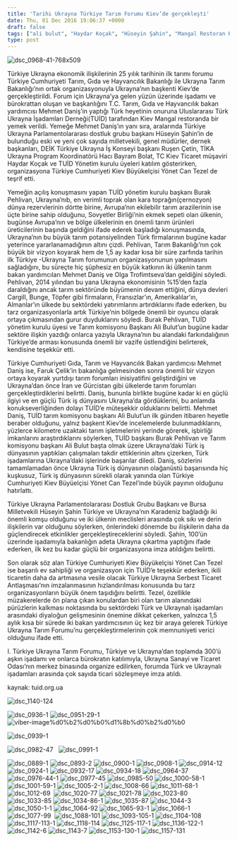 ```yaml
---
title: 'Tarihi Ukrayna Türkiye Tarım Forumu Kiev’de gerçekleşti'
date: Thu, 01 Dec 2016 19:06:37 +0000
draft: false
tags: ["ali bulut", "Haydar Koçak", "Hüseyin Şahin", "Mangal Restoran Kiev", "Mehmet Daniş", "Ruşen Çetin", "tarım", "TUİD", "TUİD (Türk Ukrayna İşadamları Derneği)", "Türkiye Ukrayna Tarım Forumu", "Ukrayna Tarım Bakanlığı", "Yönet Can Tezel"]
type: post
---
```


![dsc_0968-41-768x509](https://burakpehlivan.org/wp-content/uploads/2016/12/DSC_0968-41-768x509-1.jpg)




Türkiye Ukrayna ekonomik ilişkilerinin 25 yılık tarihinin ilk tarımı forumu Türkiye Cumhuriyeti Tarım, Gıda ve Hayvancılık Bakanlığı ile Ukrayna Tarım Bakanlığı’nın ortak organizasyonuyla Ukrayna’nın başkenti Kiev’de gerçekleştirildi. Forum için Ukrayna’ya gelen yüzün üzerinde işadamı ve bürokrattan oluşan ve başkanlığını T.C. Tarım, Gıda ve Hayvancılık bakan yardımcısı Mehmet Daniş’in yaptığı Türk heyetinin onuruna Uluslararası Türk Ukrayna İşadamları Derneği(TUİD) tarafından Kiev Mangal restoranda bir yemek verildi. Yemeğe Mehmet Daniş’ın yanı sıra, aralarında Türkiye Ukrayna Parlamentolararası dostluk grubu başkanı Hüseyin Şahin’in de bulunduğu eski ve yeni çok sayıda milletvekili, genel müdürler, dernek başkanları, DEİK Türkiye Ukrayna İş Konseyi başkanı Ruşen Çetin, TİKA Ukrayna Program Koordinatörü Hacı Bayram Bolat, TC Kiev Ticaret müşaviri Haydar Koçak ve TUİD Yönetim kurulu üyeleri katılım gösterirken, organizasyona Türkiye Cumhuriyeti Kiev Büyükelçisi Yönet Can Tezel de teşrif etti.




Yemeğin açılış konuşmasını yapan TUİD yönetim kurulu başkanı Burak Pehlivan, Ukrayna’nıb, en verimli toprak olan kara toprağın(çernozyon) dünya rezervlerinin dörtte birine, Avrupa’nın ekilebilir tarım arazilerinin ise üçte birine sahip olduğunu, Sovyetler Birliği’nin ekmek sepeti olan ülkenin, bugünse Avrupa’nın ve bölge ülkelerinin en önemli tarım ürünleri üreticilerinin başında geldiğini ifade ederek başladığı konuşmasında, Ukrayna’nın bu büyük tarım potansiyelinden Türk firmalarının bugüne kadar yeterince yararlanamadığının altını çizdi. Pehlivan, Tarım Bakanlığı’nın çok büyük bir vizyon koyarak hem de 1,5 ay kadar kısa bir süre zarfında tarihin ilk Türkiye -Ukrayna Tarım forumunun organizasyonunun yapılmasını sağladığını, bu süreçte hiç şüphesiz en büyük katkının iki ülkenin tarım bakan yardımcıları Mehmet Daniş ve Olga Trofimtseva’dan geldiğini söyledi. Pehlivan, 2014 yılından bu yana Ukrayna ekonomisinin %15’den fazla daraldığını ancak tarım sektöründe büyümenin devam ettiğini, dünya devleri Cargill, Bunge, Töpfer gibi firmaların, Fransızlar’ın, Amerikalılar’ın, Almanlar’ın ülkede bu sektördeki yatırımlarını artırdıklarını ifade ederken, bu tarz organizasyonlarla artık Türkiye’nin bölgede önemli bir oyuncu olarak ortaya çıkmasından gurur duyduklarını söyledi. Burak Pehlivan, TUİD yönetim kurulu üyesi ve Tarım komisyonu Başkanı Ali Bulut’un bugüne kadar sektöre ilişkin yazdığı onlarca yazıyla Ukrayna’nın bu alandaki farkındalığının Türkiye’de arması konusunda önemli bir vazife üstlendiğini belirterek, kendisine teşekkür etti.




Türkiye Cumhuriyeti Gıda, Tarım ve Hayvancılık Bakan yardımcısı Mehmet Daniş ise, Faruk Çelik’in bakanlığa gelmesinden sonra önemli bir vizyon ortaya koyarak yurtdışı tarım forumları inisiyatifini geliştirdiğini ve Ukrayna’dan önce İran ve Gürcistan gibi ülkelerde tarım forumları gerçekleştirdiklerini belirtti. Daniş, bununla birlikte bugüne kadar ki en güçlü ilgiyi ve en güçlü Türk iş dünyasını Ukrayna’da gördüklerini, bu anlamda konukseverliğinden dolayı TUİD’e müteşekkir olduklarını belirtti. Mehmet Daniş, TUİD tarım komisyonu başkanı Ali Bulut’un ilk günden itibaren heyetle beraber olduğunu, yalnız başkent Kiev’de incelemelerde bulunmadıklarını, yüzlerce kilometre uzaktaki tarım işletmelerini yerinde görerek, işbirliği imkanlarını araştırdıklarını söylerken, TUİD başkanı Burak Pehlivan ve Tarım komisyonu başkanı Ali Bulut başta olmak üzere Ukrayna’daki Türk iş dünyasının yaptıkları çalışmaları takdir ettiklerinin altını çizerken, Türk işadamlarına Ukrayna’daki işlerinde başarılar diledi. Daniş, sözlerini tamamlamadan önce Ukrayna Türk iş dünyasının olağanüstü başarısında hiç kuşkusuz, Türk iş dünyasının sürekli olarak yanında olan Türkiye Cumhuriyeti Kiev Büyüelçisi Yönet Can Tezel’inde büyük payının olduğunu hatırlattı.




Türkiye Ukrayna Parlamentolararası Dostluk Grubu Başkanı ve Bursa Milletvekili Hüseyin Şahin Türkiye ve Ukrayna’nın Karadeniz bağladığı iki önemli komşu olduğunu ve iki ülkenin meclisleri arasında çok sıkı ve derin ilişkilerin var olduğunu söylerken, önlerindeki dönemde bu ilişkilerin daha da güçlendirecek etkinlikler gerçekleştireceklerini söyledi. Şahin, 100’ün üzerinde işadamıyla bakanlığın adeta Ukrayna çıkartma yaptığını ifade ederken, ilk kez bu kadar güçlü bir organizasyona imza atıldığını belirtti.




Son olarak söz alan Türkiye Cumhuriyeti Kiev Büyükelçisi Yönet Can Tezel ise başarılı ev sahipliği ve organizasyon için TUİD’e teşekkür ederken, ikili ticaretin daha da artmasına vesile olacak Türkiye Ukrayna Serbest Ticaret Antlaşması’nın imzalanmasının hızlandırılması konusunda bu tarz organizasyonların büyük önem taşıdığını belirtti. Tezel, özellikle müzakerelerde ön plana çıkan konulardan biri olan tarım alanındaki pürüzlerin kalkması noktasında bu sektördeki Türk ve Ukraynalı işadamları arasındaki diyaloğun gelişmesinin önemine dikkat çekerken, yalnızca 1,5 aylık kısa bir sürede iki bakan yardımcısının üç kez bir araya gelerek Türkiye Ukrayna Tarım Forumu’nu gerçekleştirmelerinin çok memnuniyeti verici olduğunu ifade etti.




I. Türkiye Ukrayna Tarım Forumu, Türkiye ve Ukrayna’dan toplamda 300’ü aşkın işadamı ve onlarca bürokratın katılımıyla, Ukrayna Sanayi ve Ticaret Odası’nın merkez binasında organize edilirken, forumda Türk ve Ukraynalı işadamları arasında çok sayıda ticari sözleşmeye imza atıldı.




kaynak: tuid.org.ua




![dsc_1140-124](https://burakpehlivan.org/wp-content/uploads/2016/12/DSC_1140-124.jpg)




![dsc_0936-1](https://burakpehlivan.org/wp-content/uploads/2016/12/DSC_0936-1.jpg) ![dsc_0951-29-1](https://burakpehlivan.org/wp-content/uploads/2016/12/DSC_0951-29-1.jpg)![viber-image%d0%b2%d0%b0%d1%8b%d0%b2%d0%b0](https://burakpehlivan.org/wp-content/uploads/2016/12/viber-imageваыва.jpg)




![dsc_0939-1](https://burakpehlivan.org/wp-content/uploads/2016/12/DSC_0939-1.jpg)




![dsc_0982-47](https://burakpehlivan.org/wp-content/uploads/2016/12/DSC_0982-47.jpg)   ![dsc_0991-1](https://burakpehlivan.org/wp-content/uploads/2016/12/DSC_0991-1.jpg)




![dsc_0889-1](https://burakpehlivan.org/wp-content/uploads/2016/12/DSC_0889-1.jpg) ![dsc_0893-2](https://burakpehlivan.org/wp-content/uploads/2016/12/DSC_0893-2.jpg) ![dsc_0900-1](https://burakpehlivan.org/wp-content/uploads/2016/12/DSC_0900-1.jpg) ![dsc_0908-1](https://burakpehlivan.org/wp-content/uploads/2016/12/DSC_0908-1.jpg) ![dsc_0914-12](https://burakpehlivan.org/wp-content/uploads/2016/12/DSC_0914-12.jpg) ![dsc_0924-1](https://burakpehlivan.org/wp-content/uploads/2016/12/DSC_0924-1.jpg) ![dsc_0932-17](https://burakpehlivan.org/wp-content/uploads/2016/12/DSC_0932-17.jpg) ![dsc_0934-18](https://burakpehlivan.org/wp-content/uploads/2016/12/DSC_0934-18.jpg) ![dsc_0964-37](https://burakpehlivan.org/wp-content/uploads/2016/12/DSC_0964-37.jpg) ![dsc_0976-44-1](https://burakpehlivan.org/wp-content/uploads/2016/12/DSC_0976-44-1.jpg) ![dsc_0977-45](https://burakpehlivan.org/wp-content/uploads/2016/12/DSC_0977-45.jpg) ![dsc_0985-50](https://burakpehlivan.org/wp-content/uploads/2016/12/DSC_0985-50.jpg) ![dsc_1000-58-1](https://burakpehlivan.org/wp-content/uploads/2016/12/DSC_1000-58-1.jpg) ![dsc_1001-59-1](https://burakpehlivan.org/wp-content/uploads/2016/12/DSC_1001-59-1.jpg) ![dsc_1005-2-1](https://burakpehlivan.org/wp-content/uploads/2016/12/DSC_1005-2-1.jpg) ![dsc_1008-66](https://burakpehlivan.org/wp-content/uploads/2016/12/DSC_1008-66.jpg) ![dsc_1011-68-1](https://burakpehlivan.org/wp-content/uploads/2016/12/DSC_1011-68-1.jpg) ![dsc_1012-69](https://burakpehlivan.org/wp-content/uploads/2016/12/DSC_1012-69.jpg)  ![dsc_1020-77](https://burakpehlivan.org/wp-content/uploads/2016/12/DSC_1020-77.jpg) ![dsc_1021-78](https://burakpehlivan.org/wp-content/uploads/2016/12/DSC_1021-78.jpg) ![dsc_1023-80](https://burakpehlivan.org/wp-content/uploads/2016/12/DSC_1023-80.jpg) ![dsc_1033-85](https://burakpehlivan.org/wp-content/uploads/2016/12/DSC_1033-85.jpg) ![dsc_1034-86-1](https://burakpehlivan.org/wp-content/uploads/2016/12/DSC_1034-86-1.jpg) ![dsc_1035-87](https://burakpehlivan.org/wp-content/uploads/2016/12/DSC_1035-87.jpg) ![dsc_1044-3](https://burakpehlivan.org/wp-content/uploads/2016/12/DSC_1044-3.jpg) ![dsc_1050-1-1](https://burakpehlivan.org/wp-content/uploads/2016/12/DSC_1050-1-1.jpg) ![dsc_1064-92](https://burakpehlivan.org/wp-content/uploads/2016/12/DSC_1064-92.jpg) ![dsc_1065-93-1](https://burakpehlivan.org/wp-content/uploads/2016/12/DSC_1065-93-1.jpg) ![dsc_1066-1](https://burakpehlivan.org/wp-content/uploads/2016/12/DSC_1066-1.jpg) ![dsc_1077-99](https://burakpehlivan.org/wp-content/uploads/2016/12/DSC_1077-99.jpg)  ![dsc_1088-101](https://burakpehlivan.org/wp-content/uploads/2016/12/DSC_1088-101.jpg) ![dsc_1093-105-1](https://burakpehlivan.org/wp-content/uploads/2016/12/DSC_1093-105-1.jpg) ![dsc_1104-108](https://burakpehlivan.org/wp-content/uploads/2016/12/DSC_1104-108.jpg) ![dsc_1117-113-1](https://burakpehlivan.org/wp-content/uploads/2016/12/DSC_1117-113-1.jpg) ![dsc_1118-114](https://burakpehlivan.org/wp-content/uploads/2016/12/DSC_1118-114.jpg) ![dsc_1125-117-1](https://burakpehlivan.org/wp-content/uploads/2016/12/DSC_1125-117-1.jpg) ![dsc_1136-122-1](https://burakpehlivan.org/wp-content/uploads/2016/12/DSC_1136-122-1.jpg) ![dsc_1142-6](https://burakpehlivan.org/wp-content/uploads/2016/12/DSC_1142-6.jpg) ![dsc_1143-7](https://burakpehlivan.org/wp-content/uploads/2016/12/DSC_1143-7.jpg) ![dsc_1153-130-1](https://burakpehlivan.org/wp-content/uploads/2016/12/DSC_1153-130-1.jpg) ![dsc_1157-131](https://burakpehlivan.org/wp-content/uploads/2016/12/DSC_1157-131.jpg)